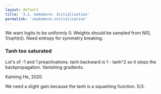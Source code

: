 ```yaml
---
layout: default
title: '3.2. makemore: Initialisation'
permalink: '/makemore-initialisation'
---
```


We want logits to be uniformly 0. Weights should be sampled from N(0, 1/sqrt(n)). Need entropy for symmetry breaking.

### Tanh too saturated

Lot's of -1 and 1 preactivations. tanh backward is 1 - tanh^2 so it stops the backpropagation.
Vanishing gradients.

Kaiming He, 2020.

We need a slight gain because the tanh is a squashing function. 5/3.
